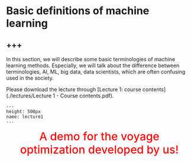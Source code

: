 # Basic definitions of machine learning

+++
---

In this section, we will describe some basic terminologies of machine learning methods. Especially, we will talk about the difference between terminologies, AI, ML, big data, data scientists, which are often confusing used in the society.

<!---
<center><span style = "background: green; color: yellow; font-weight: 1000; font-size: 30px; align: center"> "Save the Earth, not to find the next ..." </span></center>
--->

Please download the lecture through [Lecture 1: course contents](./lectures/Lecture 1 - Course contents.pdf). 


```{figure} ./images/lecture1.png
---
height: 500px
name: lecture1
---
```
<center><span style = "color: red; font-weight: 500;  font-size: 30px">A demo for the voyage optimization developed by us!</span></center>  <br />
